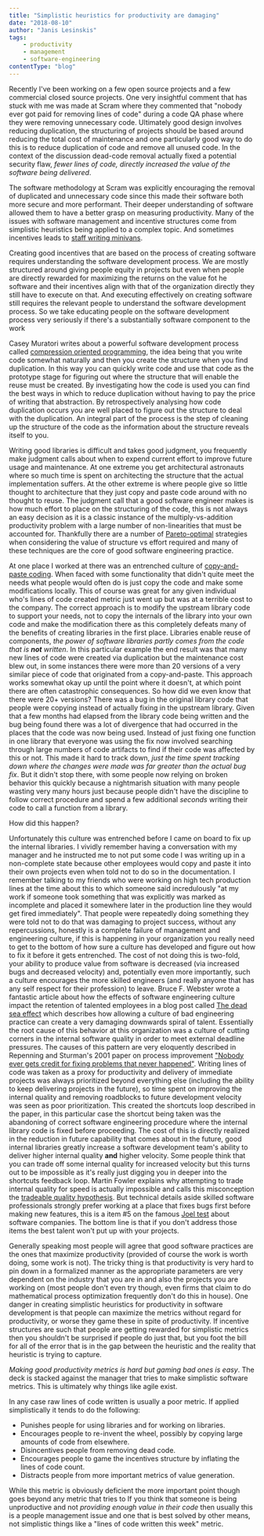 ```yaml
---
title: "Simplistic heuristics for productivity are damaging"
date: "2018-08-10"
author: "Janis Lesinskis"
tags:
    - productivity
    - management
    - software-engineering
contentType: "blog"
---
```


Recently I've been working on a few open source projects and a few commercial closed source projects. One very insightful comment that has stuck with me was made at Scram where they commented that "nobody ever got paid for removing lines of code" during a code QA phase where they were removing unnecessary code. Ultimately good design involves reducing duplication, the structuring of projects should be based around reducing the total cost of maintenance and one particularly good way to do this is to reduce duplication of code and remove all unused code. In the context of the discussion dead-code removal actually fixed a potential security flaw, *fewer lines of code, directly increased the value of the software being delivered*.

The software methodology at Scram was explicitly encouraging the removal of duplicated and unnecessary code since this made their software both more secure and more performant. Their deeper understanding of software allowed them to have a better grasp on measuring productivity. Many of the issues with software management and incentive structures come from simplistic heuristics being applied to a complex topic. And sometimes incentives leads to [staff writing minivans](http://dilbert.com/strip/1995-11-13).

Creating good incentives that are based on the process of creating software requires understanding the software development process. We are mostly structured around giving people equity in projects but even when people are directly rewarded for maximizing the returns on the value fot he software and their incentives align with that of the organization directly they still have to execute on that. And executing effectively on creating software still requires the relevant people to understand the software development process. So we take educating people on the software development process very seriously if there's a substantially software component to the work

Casey Muratori writes about a powerful software development process called [compression oriented programming](https://mollyrocket.com/casey/stream_0019.html), the idea being that you write code somewhat naturally and then you create the structure when you find duplication. In this way you can quickly write code and use that code as the prototype stage for figuring out where the structure that will enable the reuse must be created. By investigating how the code is used you can find the best ways in which to reduce duplication without having to pay the price of writing that abstraction. By retrospectively analysing how code duplication occurs you are well placed to figure out the structure to deal with the duplication. An integral part of the process is the step of cleaning up the structure of the code as the information about the structure reveals itself to you.

Writing good libraries is difficult and takes good judgment, you frequently make judgment calls about when to expend current effort to improve future usage and maintenance. At one extreme you get architectural astronauts where so much time is spent on architecting the structure that the actual implementation suffers. At the other extreme is where people give so little thought to architecture that they just copy and paste code around with no thought to reuse. The judgment call that a good software engineer makes is how much effort to place on the structuring of the code, this is not always an easy decision as it is a classic instance of the multiply-vs-addition productivity problem with a large number of non-linearities that must be accounted for. Thankfully there are a number of [Pareto-optimal](https://en.wikipedia.org/wiki/Pareto_efficiency) strategies when considering the value of structure vs effort required and many of these techniques are the core of good software engineering practice.

At one place I worked at there was an entrenched culture of [copy-and-paste coding](https://en.wikipedia.org/wiki/Copy_and_paste_programming). When faced with some functionality that didn't quite meet the needs what people would often do is just copy the code and make some modifications locally. This of course was great for any given individual who's lines of code created metric just went up but was at a terrible cost to the company. The correct approach is to modify the upstream library code to support your needs, not to copy the internals of the library into your own code and make the modification there as this completely defeats many of the benefits of creating libraries in the first place. Libraries enable reuse of components, *the power of software libraries partly comes from the code that is **not** written*. In this particular example the end result was that many new lines of code were created via duplication but the maintenance cost blew out, in some instances there were more than 20 versions of a very similar piece of code that originated from a copy-and-paste. This approach works somewhat okay up until the point where it doesn't, at which point there are often catastrophic consequences. So how did we even know that there were 20+ versions? There was a bug in the original library code that people were copying instead of actually fixing in the upstream library. Given that a few months had elapsed from the library code being written and the bug being found there was a lot of divergence that had occurred in the places that the code was now being used. Instead of just fixing one function in one library that everyone was using the fix now involved searching through large numbers of code artifacts to find if their code was affected by this or not. This made it hard to track down, *just the time spent tracking down where the changes were made was far greater than the actual bug fix*. But it didn't stop there, with some people now relying on broken behavior this quickly because a nightmarish situation with many people wasting very many hours just because people didn't have the discipline to follow correct procedure and spend a few additional *seconds* writing their code to call a function from a library.

How did this happen?

Unfortunately this culture was entrenched before I came on board to fix up the internal libraries. I vividly remember having a conversation with my manager and he instructed me to not put some code I was writing up in a non-complete state because other employees would copy and paste it into their own projects even when told not to do so in the documentation. I remember talking to my friends who were working on high tech production lines at the time about this to which someone said incredulously "at my work if someone took something that was explicitly was marked as incomplete and placed it somewhere later in the production line they would get fired immediately". That people were repeatedly doing something they were told not to do that was damaging to project success, without any repercussions, honestly is a complete failure of management and engineering culture, if this is happening in your organization you really need to get to the bottom of how sure a culture has developed and figure out how to fix it before it gets entrenched. The cost of not doing this is two-fold, your ability to produce value from software is decreased (via increased bugs and decreased velocity) and, potentially even more importantly, such a culture encourages the more skilled engineers (and really anyone that has any self respect for their profession) to leave. Bruce F. Webster wrote a fantastic article about how the effects of software engineering culture impact the retention of talented employees in a blog post called [The dead sea effect](http://brucefwebster.com/2008/04/11/the-wetware-crisis-the-dead-sea-effect/) which describes how allowing a culture of bad engineering practice can create a very damaging downwards spiral of talent. Essentially the root cause of this behavior at this organization was a culture of cutting corners in the internal software quality in order to meet external deadline pressures. The causes of this pattern are very eloquently described in Repenning and Sturman's 2001 paper on process improvement ["Nobody ever gets credit for fixing problems that never happened"](http://jsterman.scripts.mit.edu/docs/Repenning-2001-NobodyEverGetsCredit.pdf). Writing lines of code was taken as a proxy for productivity and delivery of immediate projects was always prioritized beyond everything else (including the ability to keep delivering projects in the future), so time spent on improving the internal quality and removing roadblocks to future development velocity was seen as poor prioritization. This created the shortcuts loop described in the paper, in this particular case the shortcut being taken was the abandoning of correct software engineering procedure where the internal library code is fixed before proceeding. The cost of this is directly realized in the reduction in future capability that comes about in the future, good internal libraries greatly increase a software development team's ability to deliver higher internal quality **and** higher velocity. Some people think that you can trade off some internal quality for increased velocity but this turns out to be impossible as it's really just digging you in deeper into the shortcuts feedback loop. Martin Fowler explains why attempting to trade internal quality for speed is actually impossible and calls this misconception the [tradeable quality hypothesis](https://martinfowler.com/bliki/TradableQualityHypothesis.html). But technical details aside skilled software professionals strongly prefer working at a place that fixes bugs first before making new features, this is a item #5 on the famous [Joel test](https://www.joelonsoftware.com/2000/08/09/the-joel-test-12-steps-to-better-code/) about software companies. The bottom line is that if you don't address those items the best talent won't put up with your projects.

Generally speaking most people will agree that good software practices are the ones that maximize productivity (provided of course the work is worth doing, some work is not). The tricky thing is that productivity is very hard to pin down in a formalized manner as the appropriate parameters are very dependent on the industry that you are in and also the projects you are working on (most people don't even try though, even firms that claim to do mathematical process optimization frequently don't do this in house). One danger in creating simplistic heuristics for productivity in software development is that people can maximize the metrics without regard for productivity, or worse they game these in spite of productivity. If incentive structures are such that people are getting rewarded for simplistic metrics then you shouldn't be surprised if people do just that, but you foot the bill for all of the error that is in the gap between the heuristic and the reality that heuristic is trying to capture.

*Making good productivity metrics is hard but gaming bad ones is easy*. The deck is stacked against the manager that tries to make simplistic software metrics. This is ultimately why things like agile exist.

In any case raw lines of code written is usually a poor metric. If applied simplistically it tends to do the following:

- Punishes people for using libraries and for working on libraries.
- Encourages people to re-invent the wheel, possibly by copying large amounts of code from elsewhere.
- Disincentives people from removing dead code.
- Encourages people to game the incentives structure by inflating the lines of code count.
- Distracts people from more important metrics of value generation.

While this metric is obviously deficient the more important point though goes beyond any metric that tries to 
If you think that someone is being unproductive and not *providing enough value in their code* then usually this is a people management issue and one that is best solved by other means, not simplistic things like a "lines of code written this week" metric.